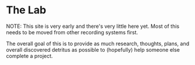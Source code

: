 # The Lab

NOTE: This site is very early and there's very little here yet. Most of this
needs to be moved from other recording systems first.

The overall goal of this is to provide as much research, thoughts, plans, and
overall discovered detritus as possible to (hopefully) help someone else
complete a project.